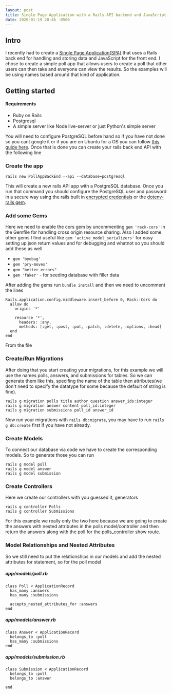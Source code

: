 ```yaml
---
layout: post
title: Single Page Application with a Rails API backend and JavaScript frontend
date: 2020-01-19 20:46 -0500
---
```


## Intro
  I recently had to create a [Single Page Application(SPA)](https://en.wikipedia.org/wiki/Single-page_application) that uses a Rails back end for handling and storing data and JavaScript for the front end.  I chose to create a simple poll app that allows users to create a poll that other users can then take and everyone can view the results.  So the examples will be using names based around that kind of application.

## Getting started

  #### Requirements
   - Ruby on Rails
   - Postgresql
   - A simple server like Node live-server or just Python's simple server


  You will need to configure PostgreSQL before hand so if you have not done so you cant google it or if you are on Ubuntu for a OS you can follow [this guide here](https://www.digitalocean.com/community/tutorials/how-to-install-and-use-postgresql-on-ubuntu-18-04).  Once that is done you can create your rails back end API with the following line


  ### Create the app
  ```
  rails new PollAppBackEnd --api --database=postgresql
  ```

  This will create a new rails API app with a PostgreSQL database.  Once you run that command you should configure the PostgreSQL user and password in a secure way using the rails built in [encrypted credentials](https://www.viget.com/articles/storing-secret-credentials-in-rails-5-2-and-up/) or the [dotenv-rails gem](https://rubygems.org/gems/dotenv-rails/versions/2.1.1).  

  ### Add some Gems

  Here we need to enable the cors gem by uncommenting `gem 'rack-cors'` in the Gemfile for handling cross origin resource sharing.  Also I added some other gems I find useful like `gem 'active_model_serializers'` for easy setting up json return values and for debugging and whatnot so you should add these as well
   - `gem 'byebug'`
   - `gem 'pry-moves'`
   - `gem "better_errors"`
   - `gem 'faker'` - for seeding database with filler data

  After adding the gems run `bundle install` and then we need to uncomment the lines
  ```
  Rails.application.config.middleware.insert_before 0, Rack::Cors do
    allow do
      origins '*'

      resource '*',
        headers: :any,
        methods: [:get, :post, :put, :patch, :delete, :options, :head]
    end
  end
  ```
  From the file

  ### Create/Run Migrations
  After doing that you start creating your migrations, for this example we will use the names polls, answers, and submissions for tables.  So we can generate them like this, specifing the name of the table then attributes(we don't need to specify the datatype for some because the default of string is fine).
  ```
  rails g migration polls title author question answer_ids:integer
  rails g migration answer content poll_id:integer
  rails g migration submissions poll_id answer_id
  ```
  Now run your migrations with `rails db:migrate`, you may have to run `rails g db:create` first if you have not already.   

  ### Create Models

  To connect our database via code we have to create the corresponding models.  So to generate those you can run
  ```
  rails g model poll
  rails g model answer
  rails g model submission
  ```

  ### Create Controllers

  Here we create our controllers with you guessed it, generators
  ```
  rails g controller Polls
  rails g controller Submissions
  ```
  For this example we really only the two here because we are going to create the answers with nested attributes in the polls model/controller and then return the answers along with the poll for the polls_controller show route.

  ### Model Relationships and Nested Attributes  

  So we still need to put the relationships in our models and add the nested attributes for statement, so for the poll model
  ##### app/models/poll.rb
  ```
  class Poll < ApplicationRecord
    has_many :answers
    has_many :submissions

    accepts_nested_attributes_for :answers
  end
  ```
  ##### app/models/answer.rb
  ```
  class Answer < ApplicationRecord
    belongs_to :poll
    has_many :submissions
  end

  ```
  ##### app/models/submission.rb
  ```
  class Submission < ApplicationRecord
    belongs_to :poll
    belongs_to :answer

  end
  ```

  
